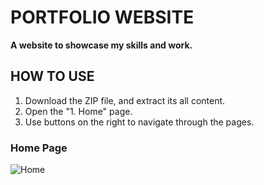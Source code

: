# PORTFOLIO WEBSITE
**A website to showcase my skills and work.**

## HOW TO USE
1. Download the ZIP file, and extract its all content.
2. Open the "1. Home" page.
3. Use buttons on the right to navigate through the pages.

### Home Page
![Home](https://user-images.githubusercontent.com/73281984/208424419-2153c188-a857-44ed-8f3b-33a710c67521.png)
